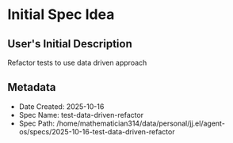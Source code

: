# Initial Spec Idea

## User's Initial Description
Refactor tests to use data driven approach

## Metadata
- Date Created: 2025-10-16
- Spec Name: test-data-driven-refactor
- Spec Path: /home/mathematician314/data/personal/jj.el/agent-os/specs/2025-10-16-test-data-driven-refactor
